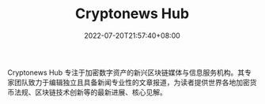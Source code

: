 ﻿---
weight: 
title: "Cryptonews Hub"
description: "Cryptonews Hub 专注于加密数字资产的新兴区块链媒体与信息服务机构"
date: 2022-07-20T21:57:40+08:00
lastmod: 2022-07-20T16:45:40+08:00
draft: false
authors: ["june"]
featuredImage: "cryptonews-hub.jpg"
link: "https://www.cypherhunter.com/zh-hans/p/cryptonews-hub/"
tags: ["元宇宙资讯","Cryptonews Hub"]
categories: ["navigation"]
navigation: ["元宇宙资讯"]
lightgallery: true
toc: true
pinned: false
recommend: false
recommend1: false
---
Cryptonews Hub 专注于加密数字资产的新兴区块链媒体与信息服务机构。其专家团队致力于编辑独立且具备新闻专业性的文章报道，为读者提供世界各地加密货币法规、区块链技术创新等的最新进展、核心见解。
